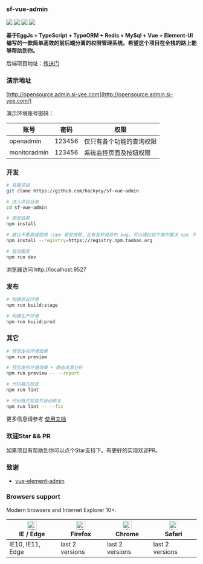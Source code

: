 ### sf-vue-admin

![](https://img.shields.io/github/commit-activity/m/hackycy/sf-vue-admin) ![](https://img.shields.io/github/license/hackycy/sf-vue-admin) ![](https://img.shields.io/github/repo-size/hackycy/sf-vue-admin) ![](https://img.shields.io/github/languages/top/hackycy/sf-vue-admin)

**基于EggJs + TypeScript + TypeORM + Redis + MySql + Vue + Element-UI编写的一款简单高效的前后端分离的权限管理系统。希望这个项目在全栈的路上能够帮助到你。**

后端项目地址：[传送门](https://github.com/hackycy/sf-egg-admin)

### 演示地址

[http://opensource.admin.si-yee.com](http://opensource.admin.si-yee.com/)

演示环境账号密码：

| 账号      | 密码   | 权限                     |
| --------- | ------ | ------------------------ |
| openadmin | 123456 | 仅只有各个功能的查询权限 |
| monitoradmin | 123456 |  系统监控页面及按钮权限  |

### 开发

```bash
# 克隆项目
git clone https://github.com/hackycy/sf-vue-admin

# 进入项目目录
cd sf-vue-admin

# 安装依赖
npm install

# 建议不要直接使用 cnpm 安装依赖，会有各种诡异的 bug。可以通过如下操作解决 npm 下载速度慢的问题
npm install --registry=https://registry.npm.taobao.org

# 启动服务
npm run dev
```

浏览器访问 http://localhost:9527

### 发布

```bash
# 构建测试环境
npm run build:stage

# 构建生产环境
npm run build:prod
```

### 其它

```bash
# 预览发布环境效果
npm run preview

# 预览发布环境效果 + 静态资源分析
npm run preview -- --report

# 代码格式检查
npm run lint

# 代码格式检查并自动修复
npm run lint -- --fix
```

更多信息请参考 [使用文档](https://panjiachen.github.io/vue-element-admin-site/zh/)

### 欢迎Star && PR

如果项目有帮助到你可以点个Star支持下。有更好的实现欢迎PR。

### 致谢

- [vue-element-admin](https://github.com/PanJiaChen/vue-element-admin)

### Browsers support

Modern browsers and Internet Explorer 10+.

| [<img src="https://raw.githubusercontent.com/alrra/browser-logos/master/src/edge/edge_48x48.png" alt="IE / Edge" width="24px" height="24px" />](https://godban.github.io/browsers-support-badges/)</br>IE / Edge | [<img src="https://raw.githubusercontent.com/alrra/browser-logos/master/src/firefox/firefox_48x48.png" alt="Firefox" width="24px" height="24px" />](https://godban.github.io/browsers-support-badges/)</br>Firefox | [<img src="https://raw.githubusercontent.com/alrra/browser-logos/master/src/chrome/chrome_48x48.png" alt="Chrome" width="24px" height="24px" />](https://godban.github.io/browsers-support-badges/)</br>Chrome | [<img src="https://raw.githubusercontent.com/alrra/browser-logos/master/src/safari/safari_48x48.png" alt="Safari" width="24px" height="24px" />](https://godban.github.io/browsers-support-badges/)</br>Safari |
| --------- | --------- | --------- | --------- |
| IE10, IE11, Edge | last 2 versions | last 2 versions | last 2 versions |
